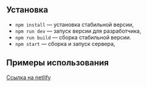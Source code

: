 ## Установка

- `npm install` — установка стабильной версии,
- `npm run dev` — запуск версии для разработчика,
- `npm run build` — сборка стабильной версии.
- `npm start` — сборка и запуск сервера,

## **Примеры использования**

[Ссылка на netlify](https://6417628b9d0f4303678a6855--vermillion-madeleine-c04d95.netlify.app/)
